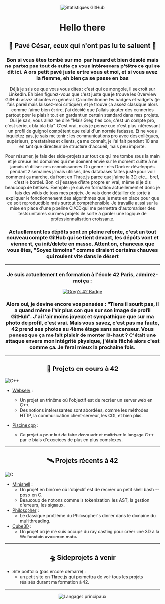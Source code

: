 <p align="center">
  <img src="https://github-readme-stats.vercel.app/api?username=Gregory-Marquiset&show_icons=true&theme=radical&title_color=4c589c" alt="Statistiques GitHub">
</p>

<h1 align="center">Hello there</h1>
<h2 align="center">🥁 Pavé César, ceux qui n'ont pas lu te saluent 🥁</h2>
<h3 align="center">Bon si vous êtes tombé sur moi par hasard et bien désolé mais ne partez pas tout de suite ça vous intéressera p'têtre ce qui se dit ici. Alors petit pavé juste entre vous et moi, et si vous avez la flemme, eh bien ça se passe en bas</h3>

<p align="center">
  Déjà je sais ce que vous vous dites : c'est qui ce mongole, il se croit sur LinkedIn. Eh bien figurez-vous que c'est juste que je trouve les Overview GitHub assez chiantes en général. Ça collectionne les badges et widgets (je fais pareil mais laissez-moi critiquer), et je trouve ça assez classique alors comme j'aime bien écrire, j'ai décidé que j'allais ajouter des conneries partout pour le plaisir tout en gardant un certain standard dans mes projets.
  Oui je sais, vous allez me dire "Mais Greg t'es con, c'est un compte pro, c'est sérieux bla bla bla". C'est vrai, mais je pense que c'est plus intéressant un profil de guignol compétent que celui d'un normie fadasse. Et ne vous inquiétez pas, je sais me tenir : les communications pro avec des collègues, supérieurs, prestataires et clients, ça me connaît, je l'ai fait pendant 10 ans en tant que directeur de structure d'accueil, mais peu importe.
</p>

<p align="center">
    Pour résumer, je fais des side-projets sur tout ce qui me tombe sous la main et je creuse les domaines qui me donnent envie sur le moment quitte à ne jamais réutiliser ces connaissances. Du genre : des Docker développés pendant 2 semaines jamais utilisés, des databases faites juste pour voir comment ça marche, du front en Three.js parce que j'aime la 3D, etc... bref, c'est le bordel.
  Bon ici j'essaye d'être propre en vrai, même si je dis beaucoup de bêtises. Exemple : je suis en formation actuellement et donc je fais des wikis de tous mes projets. Je vais donc détailler de sorte à expliquer le fonctionnement des algorithmes que je mets en place pour que ce soit reproductible mais surtout compréhensible.
  Je travaille aussi sur la mise en place d'une pipeline CI/CD qui me permettra d'automatiser des tests unitaires sur mes projets de sorte à garder une logique de professionnalisation croissante.
</p>

<h3 align="center">Actuellement les dépôts sont en pleine refonte, c'est un tout nouveau compte GitHub qui se tient devant, les dépôts vont et viennent, ça init/delete en masse. Attention, chanceux que vous êtes, "Soyez témoins" comme diraient certains chauves qui roulent vite dans le désert</h3>


---

<h3 align="center">Je suis actuellement en formation à l'école 42 Paris, admirez-moi ça :</h3>

<p align="center">
  <a href="https://profile.intra.42.fr/users/gmarquis">
    <img src="https://badge.mediaplus.ma/greenbinary/gmarquis?1337Badge=off&UM6P=off" alt="Greg's 42 Badge" />
  </a>
</p>

<h3 align="center"> Alors oui, je devine encore vos pensées : "Tiens il sourit pas, il a quand même l'air plus con que sur son image de profil GitHub". J'ai l'air moins joyeux et sympathique que sur ma photo de profil, c'est vrai. Mais vous savez, c'est pas ma faute, 42 prend ses photos au 4ème étage sans ascenseur. Vous pensez que ça me fait plaisir de monter là-haut ? C'était une attaque envers mon intégrité physique, j'étais fâché alors c'est comme ça. Je ferai mieux la prochaine fois. </h3>

---

<h2 align="center">🚀 Projets en cours à 42</h2>

![C++](https://img.shields.io/badge/C++-00599C?style=for-the-badge&logo=c%2B%2B&logoColor=white)

- [Webserv](https://github.com/Gregory-Marquiset/mcg_webserv) :
  - Un projet en trinôme où l'objectif est de recréer un server web en C++.
  - Des notions intéressantes sont abordées, comme les méthodes HTTP, la communication client-serveur, les CGI, et bien plus.

- [Piscine cpp](https://github.com/Gregory-Marquiset/gm_cpp) :
  - Ce projet a pour but de faire découvrir et maîtriser le langage C++ par le biais d'exercices de plus en plus complexes.

---

<h2 align="center">🛰️ Projets récents à 42</h2>

![C](https://img.shields.io/badge/C-00599C?style=for-the-badge&logo=c&logoColor=white)

- [Minishell](https://github.com/jeportie/Minishell) :
  - Un projet en binôme où l'objectif est de recréer un petit shell bash --posix en C.
  - Beaucoup de notions comme la tokenization, les AST, la gestion d'erreurs, les signaux.
- [Philosopher](https://github.com/Gregory-Marquiset/gm_philosopher) :
  - Le classique problème du Philosopher's dinner dans le domaine du multithreading.
- [Cube3D](https://github.com/WPMad51/Cub3d) :
  - Un projet où je me suis occupé du ray casting pour créer une 3D à la Wolfenstein avec mon mate.

---

<h2 align="center">🛸 Sideprojets à venir</h2>

- Site portfolio (pas encore démarré) :
  - un petit site en Three.js qui permettra de voir tous les projets réalisés durant ma formation à 42.

---

<p align="center">
  <img src="https://github-readme-stats.vercel.app/api/top-langs/?username=Gregory-Marquiset&layout=compact&theme=radical&title_color=4c589c" alt="Langages principaux">
</p>

